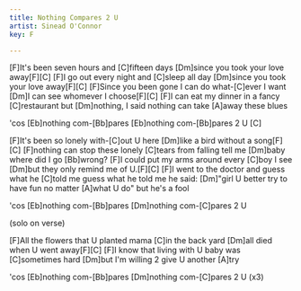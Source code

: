 ```yaml
---
title: Nothing Compares 2 U
artist: Sinead O'Connor
key: F

---
```

[F]It's been seven hours and [C]fifteen days
[Dm]since you took your love away[F][C]
[F]I go out every night and [C]sleep all day
[Dm]since you took your love away[F][C]
[F]Since you been gone I can do what-[C]ever I want
[Dm]I can see whomever I choose[F][C]
[F]I can eat my dinner in a fancy [C]restaurant
but [Dm]nothing, I said nothing can take [A]away these blues

'cos
[Eb]nothing com-[Bb]pares
[Eb]nothing com-[Bb]pares 2 U [C]

[F]It's been so lonely with-[C]out U here
[Dm]like a bird without a song[F][C]
[F]nothing can stop these lonely [C]tears from falling
tell me [Dm]baby where did I go [Bb]wrong?
[F]I could put my arms around every [C]boy I see
[Dm]but they only remind me of U.[F][C]
[F]I went to the doctor and guess what he [C]told me guess what he told me
he said: [Dm]"girl U better try to have fun no matter [A]what U do"
but he's a fool

'cos
[Eb]nothing com-[Bb]pares
[Dm]nothing com-[C]pares 2 U

(solo on verse)

[F]All the flowers that U planted mama
[C]in the back yard
[Dm]all died when U went away[F][C]
[F]I know that living with U baby was [C]sometimes hard
[Dm]but I'm willing 2 give U another [A]try

'cos
[Eb]nothing com-[Bb]pares
[Dm]nothing com-[C]pares 2 U
(x3)
